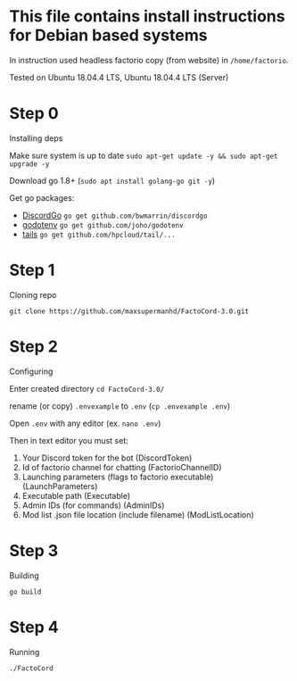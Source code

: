 # This file contains install instructions for Debian based systems
In instruction used headless factorio copy (from website) in `/home/factorio`.

Tested on Ubuntu 18.04.4 LTS, Ubuntu 18.04.4 LTS (Server)

# Step 0
Installing deps

Make sure system is up to date `sudo apt-get update -y && sudo apt-get upgrade -y`

Download go 1.8+ (`sudo apt install golang-go git -y`)

Get go packages:

- [DiscordGo](https://github.com/bwmarrin/discordgo) `go get github.com/bwmarrin/discordgo`
- [godotenv](https://github.com/joho/godotenv/) `go get github.com/joho/godotenv`
- [tails](https://github.com/hpcloud/tail) `go get github.com/hpcloud/tail/...`

# Step 1
Cloning repo

`git clone https://github.com/maxsupermanhd/FactoCord-3.0.git`

# Step 2
Configuring

Enter created directory `cd FactoCord-3.0/`

rename (or copy) `.envexample` to `.env` (`cp .envexample .env`)

Open `.env` with any editor (ex. `nano .env`)

Then in text editor you must set:
1. Your Discord token for the bot (DiscordToken)
2. Id of factorio channel for chatting (FactorioChannelID)
3. Launching parameters (flags to factorio executable) (LaunchParameters)
4. Executable path (Executable)
5. Admin IDs (for commands) (AdminIDs)
6. Mod list .json file location (include filename) (ModListLocation)


# Step 3
Building

`go build`

# Step 4
Running

`./FactoCord`

